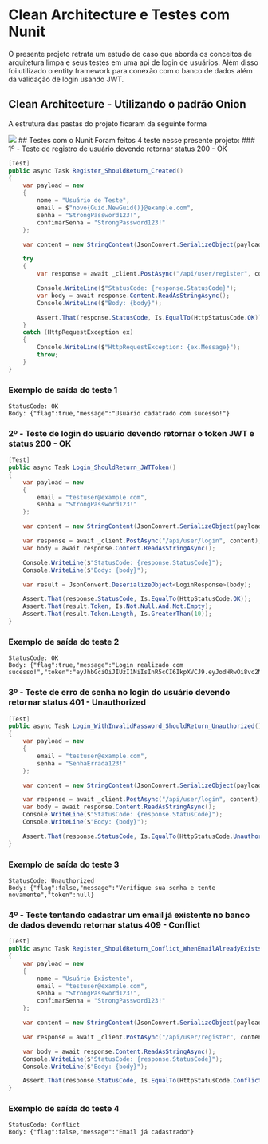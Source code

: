 # Clean Architecture e Testes com Nunit
O presente projeto retrata um estudo de caso que aborda os conceitos de arquitetura limpa e seus testes em uma api de login de usuários.
Além disso foi utilizado o entity framework para conexão com o banco de dados além da validação de login usando JWT.
## Clean Architecture - Utilizando o padrão Onion
<p>A estrutura das pastas do projeto ficaram da seguinte forma</p>
<img src="https://github.com/stefanieborges/CleanArchAndTestNunit/blob/master/Img/cleanImg.png"/>
## Testes com o Nunit
Foram feitos 4 teste nesse presente projeto:
### 1º - Teste de registro de usuário devendo retornar status 200 - OK

```csharp
[Test]
public async Task Register_ShouldReturn_Created()
{
    var payload = new
    {
        nome = "Usuário de Teste",
        email = $"novo{Guid.NewGuid()}@example.com",
        senha = "StrongPassword123!",
        confimarSenha = "StrongPassword123!"
    };

    var content = new StringContent(JsonConvert.SerializeObject(payload), Encoding.UTF8, "application/json");

    try
    {
        var response = await _client.PostAsync("/api/user/register", content);

        Console.WriteLine($"StatusCode: {response.StatusCode}");
        var body = await response.Content.ReadAsStringAsync();
        Console.WriteLine($"Body: {body}");

        Assert.That(response.StatusCode, Is.EqualTo(HttpStatusCode.OK));
    }
    catch (HttpRequestException ex)
    {
        Console.WriteLine($"HttpRequestException: {ex.Message}");
        throw;
    }
}
```

### Exemplo de saída do teste 1

```
StatusCode: OK
Body: {"flag":true,"message":"Usuário cadatrado com sucesso!"}
```

### 2º - Teste de login do usuário devendo retornar o token JWT e status 200 - OK
```csharp
[Test]
public async Task Login_ShouldReturn_JWTToken()
{
    var payload = new
    {
        email = "testuser@example.com",
        senha = "StrongPassword123!"
    };

    var content = new StringContent(JsonConvert.SerializeObject(payload), Encoding.UTF8, "application/json");

    var response = await _client.PostAsync("/api/user/login", content);
    var body = await response.Content.ReadAsStringAsync();

    Console.WriteLine($"StatusCode: {response.StatusCode}");
    Console.WriteLine($"Body: {body}");

    var result = JsonConvert.DeserializeObject<LoginResponse>(body);

    Assert.That(response.StatusCode, Is.EqualTo(HttpStatusCode.OK));
    Assert.That(result.Token, Is.Not.Null.And.Not.Empty);
    Assert.That(result.Token.Length, Is.GreaterThan(10));
}
```

### Exemplo de saída do teste 2

```
StatusCode: OK
Body: {"flag":true,"message":"Login realizado com sucesso!","token":"eyJhbGciOiJIUzI1NiIsInR5cCI6IkpXVCJ9.eyJodHRwOi8vc2NoZW1hcy54bWxzb2FwLm9yZy93cy8yMDA1LzA1L2lkZW50aXR5L2NsYWltcy9uYW1laWRlbnRpZmllciI6IjMiLCJodHRwOi8vc2NoZW1hcy54bWxzb2FwLm9yZy93cy8yMDA1LzA1L2lkZW50aXR5L2NsYWltcy9uYW1lIjoiVXN1w6FyaW8gZGUgVGVzdGUiLCJodHRwOi8vc2NoZW1hcy54bWxzb2FwLm9yZy93cy8yMDA1LzA1L2lkZW50aXR5L2NsYWltcy9lbWFpbGFkZHJlc3MiOiJ0ZXN0dXNlckBleGFtcGxlLmNvbSIsImV4cCI6MTc0ODY0Mzc2OSwiaXNzIjoiaHR0cHM6Ly9sb2NhbGhvc3Q6NzExMiIsImF1ZCI6Imh0dHBzOi8vbG9jYWxob3N0OjcxMTIifQ.HNCI1e3w2D03vzk_d7d_8WtD2SmAzfkZTslyvFRPuDA"}
```
### 3º - Teste de erro de senha no login do usuário devendo retornar status 401 - Unauthorized
```csharp
[Test]
public async Task Login_WithInvalidPassword_ShouldReturn_Unauthorized()
{
    var payload = new
    {
        email = "testuser@example.com",
        senha = "SenhaErrada123!"
    };

    var content = new StringContent(JsonConvert.SerializeObject(payload), Encoding.UTF8, "application/json");

    var response = await _client.PostAsync("/api/user/login", content);
    var body = await response.Content.ReadAsStringAsync();
    Console.WriteLine($"StatusCode: {response.StatusCode}");
    Console.WriteLine($"Body: {body}");

    Assert.That(response.StatusCode, Is.EqualTo(HttpStatusCode.Unauthorized));
}
```

### Exemplo de saída do teste 3

```
StatusCode: Unauthorized
Body: {"flag":false,"message":"Verifique sua senha e tente novamente","token":null}
```

### 4º - Teste tentando cadastrar um email já existente no banco de dados devendo retornar status 409 - Conflict
```csharp
[Test]
public async Task Register_ShouldReturn_Conflict_WhenEmailAlreadyExists()
{
    var payload = new
    {
        nome = "Usuário Existente",
        email = "testuser@example.com", 
        senha = "StrongPassword123!",
        confimarSenha = "StrongPassword123!"
    };

    var content = new StringContent(JsonConvert.SerializeObject(payload), Encoding.UTF8, "application/json");

    var response = await _client.PostAsync("/api/user/register", content);

    var body = await response.Content.ReadAsStringAsync();
    Console.WriteLine($"StatusCode: {response.StatusCode}");
    Console.WriteLine($"Body: {body}");

    Assert.That(response.StatusCode, Is.EqualTo(HttpStatusCode.Conflict));
}

```
### Exemplo de saída do teste 4

```
StatusCode: Conflict
Body: {"flag":false,"message":"Email já cadastrado"}
```
